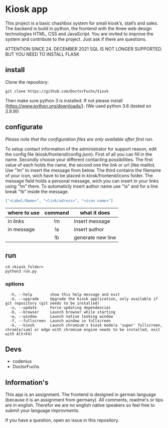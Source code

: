 # Kiosk app

This project is a basic chashbox system for small kiosk’s, stall’s and sales. The backend is build in python, the frontend with the three web design technologies HTML, CSS and JavaScript. You are invited to improve the system and contribute to the project. Just ask if there are questions.

ATTENTION SINCE 24. DECEMBER 2021 SQL IS NOT LONGER SUPPORTED. BUT YOU NEED TO INSTALL FLASK

## install

Clone the repository:
```shell
git clone https://github.com/DoctorFuchs/kiosk
```

Then make sure python 3 is installed. If not please install (https://www.python.org/downloads/). (We used python 3.6 (tested on 3.9.9))

## configurate
*Please note that the configuration files are only available after first run.*

To setup contact information of the administrator for support reason, edit the config file (kiosk/frontend/config.json). First of all you can fill in the name. Secondly choose your different contacting possibilities. The first value of each holds the name, the second one the link or url (like mailto). Use "!m" to insert the message from below. The third contains the filename of your icon, wich have to be placed in kiosk/frontend/icons folder. The message field holds a personal message, wich you can insert in your links using "!m" there. To automaticly insert author name use "!a" and for a line break "!b" inside the message.
```json
["<Label/Name>", "<link/adress>", "<icon name>"]
```

| where to use | command | what it does      |
|--------------|:-------:|-------------------|
| in links     |    !m   | insert message    |
| in message   |    !a   | insert author     |
|              |    !b   | generate new line |

## run

```shell
cd <kiosk_folder>
python3 run.py
```

### options
```
  -h, --help        show this help message and exit
  -U, --upgrade     Upgrade the kiosk application, only available if git repository (git needs to be installed)
  -u, --update      Force updating dependencies
  -b, --browser     Launch browser while starting
  -w, --window      Launch native looking window
  -f, --fullscreen  Launch window in fullscreen
  -k, --kiosk       Launch chromium's kiosk mode(a 'super' fullscreen, chrom[e/ium] or edge with chromium engine needs to be installed, exit with Alt+F4)
```

## Devs
- codenius
- DoctorFuchs

## Information's
This app is an assignment. 
The frontend is designed in german language (because it is an assignment from germany). 
All comments, readme's or tips are in english. 
Therefor we are no english native speakers so feel free to submit your language improvments.

If you have a question, open an issue in this repository.
